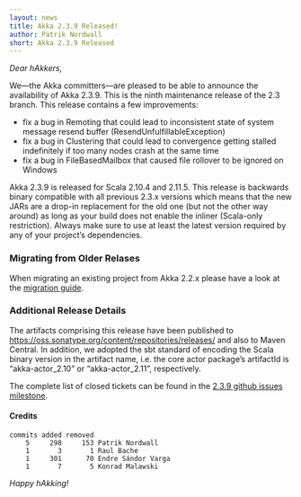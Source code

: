 ```yaml
---
layout: news
title: Akka 2.3.9 Released!
author: Patrik Nordwall
short: Akka 2.3.9 Released
---
```


*Dear hAkkers,*

We—the Akka committers—are pleased to be able to announce the availability of Akka 2.3.9. This is the ninth maintenance release of the 2.3 branch. This release contains a few improvements:

 - fix a bug in Remoting that could lead to inconsistent state of system message resend buffer (ResendUnfulfillableException)
 - fix a bug in Clustering that could lead to convergence getting stalled indefinitely if too many nodes crash at the same time
 - fix a bug in FileBasedMailbox that caused file rollover to be ignored on Windows
 
Akka 2.3.9 is released for Scala 2.10.4 and 2.11.5. This release is backwards binary compatible with all previous 2.3.x versions which means that the new JARs are a drop-in replacement for the old one (but not the other way around) as long as your build does not enable the inliner (Scala-only restriction). Always make sure to use at least the latest version required by any of your project’s dependencies.

### Migrating from Older Relases ###

When migrating an existing project from Akka 2.2.x please have a look at the [migration guide](http://doc.akka.io/docs/akka/2.3.9/project/migration-guide-2.2.x-2.3.x.html).

### Additional Release Details ###

The artifacts comprising this release have been published to https://oss.sonatype.org/content/repositories/releases/ and also to Maven Central. In addition, we adopted the sbt standard of encoding the Scala binary version in the artifact name, i.e. the core actor package’s artifactId is “akka-actor_2.10” or “akka-actor_2.11”, respectively.

The complete list of closed tickets can be found in the [2.3.9 github issues milestone](https://github.com/akka/akka/issues?q=milestone%3A2.3.9+is%3Aclosed).

#### Credits ####

    commits added removed
        5     298     153 Patrik Nordwall
        1       3       1 Raul Bache
        1     301      70 Endre Sándor Varga
        1       7       5 Konrad Malawski

*Happy hAkking!*
